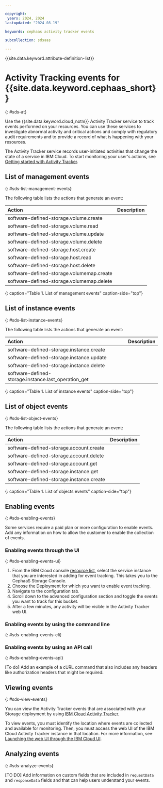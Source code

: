 ```yaml
---

copyright:
 years: 2024, 2024
lastupdated: "2024-08-19"

keywords: cephaas activity tracker events

subcollection: sdsaas

---
```

{{site.data.keyword.attribute-definition-list}}

# Activity Tracking events for {{site.data.keyword.cephaas_short}}
{: #sds-at}

Use the {{site.data.keyword.cloud_notm}} Activity Tracker service to track events performed on your resources. You can use these services to investigate abnormal activity and critical actions and comply with regulatory audit requirements and to provide a record of what is happening with your resources.

The Activity Tracker service records user-initiated activities that change the state of a service in IBM Cloud. To start monitoring your user's actions, see [Getting started with Activity Tracker](docs/activity-tracker?topic=activity-tracker-getting-started).

## List of management events
{: #sds-list-management-events}

The following table lists the actions that generate an event:

| Action   | Description                                      |
|:---------|:-------------------------------------------------|
| software-defined-storage.volume.create | |
| software-defined-storage.volume.read | |
| software-defined-storage.volume.update | |
| software-defined-storage.volume.delete | |
| software-defined-storage.host.create | |
| software-defined-storage.host.read | |
| software-defined-storage.host.delete | |
| software-defined-storage.volumemap.create | |
| software-defined-storage.volumemap.delete | |
{: caption="Table 1. List of management events" caption-side="top"}

## List of instance events
{: #sds-list-instance-events}

The following table lists the actions that generate an event:

| Action   | Description                                      |
|:---------|:-------------------------------------------------|
| software-defined-storage.instance.create |   |
| software-defined-storage.instance.update |   |
| software-defined-storage.instance.delete |   |
| software-defined-storage.instance.last_operation_get | |
{: caption="Table 1. List of instance events" caption-side="top"}


## List of object events
{: #sds-list-object-events}

The following table lists the actions that generate an event:

| Action   | Description                                      |
|:---------|:-------------------------------------------------|
| software-defined-storage.account.create | |
| software-defined-storage.account.delete | |
| software-defined-storage.account.get | |
| software-defined-storage.instance.get | |
| software-defined-storage.instance.create | |
{: caption="Table 1. List of objects events" caption-side="top"}



## Enabling events
{: #sds-enabling-events}

Some services require a paid plan or more configuration to enable events. Add any information on how to allow the customer to enable the collection of events.

### Enabling events through the UI
{: #sds-enabling-events-ui}

1.	From the IBM Cloud console [resource list](https://cloud.ibm.com/resources), select the service instance that you are interested in adding for event tracking. This takes you to the CephaaS Storage Console.
2.	Choose the Deployment for which you want to enable event tracking.
3.	Navigate to the configuration tab.
4.	Scroll down to the advanced configuration section and toggle the events you want to track for this bucket.
5.	After a few minutes, any activity will be visible in the Activity Tracker web UI.

### Enabling events by using the command line
{: #sds-enabling-events-cli}



### Enabling events by using an API call
{: #sds-enabling-events-api}

[To do] Add an example of a cURL command that also includes any headers like authorization headers that might be required.


## Viewing events
{: #sds-view-events}

You can view the Activity Tracker events that are associated with your Storage deployment by using [IBM Cloud Activity Tracker](/docs/activity-tracker?topic=activity-tracker-getting-started).

To view events, you must identify the location where events are collected and available for monitoring. Then, you must access the web UI of the IBM Cloud Activity Tracker instance in that location. For more information, see [Launching the web UI through the IBM Cloud UI](/docs/activity-tracker?topic=activity-tracker-observe).




## Analyzing events
{: #sds-analyze-events}

[TO DO] Add information on custom fields that are included in `requestData` and `responseData` fields and that can help users understand your events.

